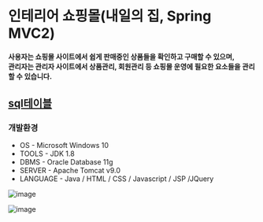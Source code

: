 # 인테리어 쇼핑몰(내일의 집, Spring MVC2)

#### 사용자는 쇼핑몰 사이트에서 쉽게 판매중인 상품들을 확인하고 구매할 수 있으며,<br/>관리자는 관리자 사이트에서 상품관리, 회원관리 등 쇼핑몰 운영에 필요한 요소들을 관리 할 수 있습니다. 


## [sql테이블](https://github.com/adbackend/Interior-Platform/blob/master/src/main/webapp/sql/LastEdit_table.sql)<br/>


### 개발환경
* OS - Microsoft Windows 10
* TOOLS - JDK 1.8
* DBMS - Oracle Database 11g
* SERVER - Apache Tomcat v9.0
* LANGUAGE - Java / HTML / CSS / Javascript / JSP /JQuery




![image](https://user-images.githubusercontent.com/94349690/147401592-f5c00fa9-dfc6-4131-b466-60b05d88065b.png)

![image](https://user-images.githubusercontent.com/94349690/147401611-35171fe1-67d3-4ef2-9cdf-8f663b8e6951.png)




